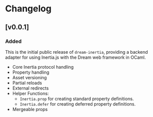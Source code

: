 # Changelog

## [v0.0.1]

### Added

This is the initial public release of `dream-inertia`, providing a backend adapter for using Inertia.js with the Dream web framework in OCaml.

-   Core Inertia protocol handling
-   Property handling
-   Asset versioning
-   Partial reloads
-   External redirects
-   Helper Functions:
    -   `Inertia.prop` for creating standard property definitions.
    -   `Inertia.defer` for creating deferred property definitions.
-   Mergeable props 


